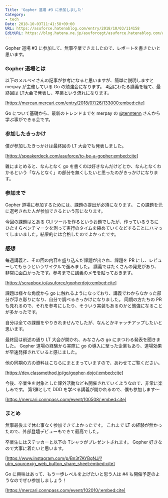 ```yaml
---
Title: 'Gopher 道場 #3 に参加しました'
Category:
- tech
Date: 2018-10-03T11:41:58+09:00
URL: https://asuforce.hatenablog.com/entry/2018/10/03/114158
EditURL: https://blog.hatena.ne.jp/asuforcegt/asuforce.hatenablog.com/atom/entry/10257846132640949016
---
```


Gopher 道場 #3 に参加して、無事卒業できましたので、レポートを書きたいと思います。

### Gopher 道場とは

以下のメルペイさんの記事が参考になると思いますが、簡単に説明しますと merpay が主催している Go の勉強会になります。
4回にわたる講義を経て、最終回は LT大会で発表し、卒業という流れになります。

[https://mercan.mercari.com/entry/2018/07/26/133000:embed:cite]

Go について基礎から、最新のトレンドまでを merpay の [@tenntenn](https://twitter.com/tenntenn/) さんから学ぶ事ができる会です。

### 参加したきっかけ

僕が参加したきっかけは最終回の LT 大会でも発表しました。

[https://speakerdeck.com/asuforce/to-be-a-gopher:embed:cite]

雑にまとめると、なんとなく go を書くのは好きなんだけどとか、なんとなくわかるという「なんとなく」の部分を無くしたいと思ったのがきっかけになります。

### 参加まで

Gopher 道場に参加するためには、課題の提出が必須になります。
この課題を元に選考された人が参加できるという形になります。

今回の課題はとある CLI ツールを作るというお題でしたが、作っているうちにひたすらベンチマークを測って実行のタイムを縮めていくなどすることにハマってしまいました。結果的には合格したのでよかったです。

### 感想

毎週講義と、その回の内容を盛り込んだ課題が出され、課題を PR にし、レビューしてもらうというサイクルで進みました。
講義ではたくさんの発見があり、非常に面白かったです。参考までに講義のメモを貼っておきます。

[https://scrapbox.io/asuforce/gopherdojo:embed:cite]

課題は様々な角度から go に触れるようになっており、講義でわからなかった部分が浮き彫りになり、自分で調べるきっかけになりました。
同期の方たちの PR も見れるので、それを参考にしたり、そういう実装もあるのかと勉強になることが多かったです。

自分は全ての課題をやりきれませんでしたが、なんとかキャッチアップしたいと思います。

最終回は前述の通り LT 大会が開かれ、みなさんの go にまつわる発表を聞きました。
Gopher 道場の経験から実際に go の導入に至った企業もあり、道場効果が早速発揮されていると感じました。

他の同期の方の資料はこちらにまとまっていますので、あわせてご覧ください。

[https://dev.classmethod.jp/go/gopher-dojo/:embed:cite]

今後、卒業生を対象とした課外活動なども開催されていくようなので、非常に楽しみです。
第1弾として DDD を学べる講義が開かれるので、僕も参加します〜

[https://mercari.connpass.com/event/100508/:embed:cite]

### まとめ

無事最後まで休む事なく参加できてよかったです。
これまで LT の経験が無かったので、外部登壇デビューもできて最高でした。

卒業生にはステッカーと以下の Tシャツがプレゼントされます。
Gopher 好きなので大事に着たいと思います。

[https://www.instagram.com/p/Bn3t7AYBgNJ/?utm_source=ig_web_button_share_sheet:embed:cite]

Go に興味はあって、もう一歩レベルを上げたいと思う人は #4 も開催予定のようなのでぜひ参加しましょう！

[https://mercari.connpass.com/event/102010/:embed:cite]

